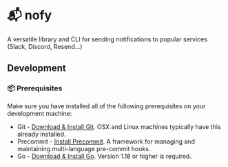 # 📬  nofy

A versatile library and CLI for sending notifications to popular services (Slack, Discord, Resend...)

## Development


### 📦 Prerequisites

Make sure you have installed all of the following prerequisites on your development machine:
* Git - [Download & Install Git](https://git-scm.com/downloads). OSX and Linux machines typically have this already installed.
* Precommit - [Install Precommit](https://pre-commit.com/#installation). A framework for managing and maintaining multi-language pre-commit hooks.
* Go - [Download & Install Go](https://golang.org/doc/install). Version 1.18 or higher is required.

